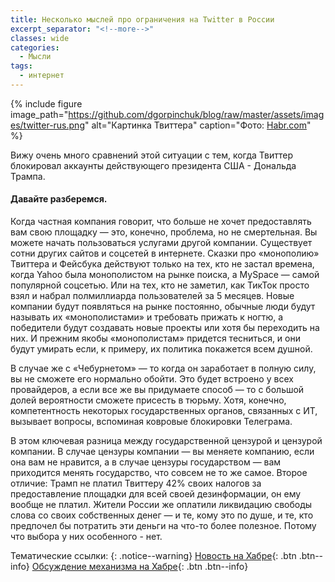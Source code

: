 ```yaml
---
title: Несколько мыслей про ограничения на Twitter в России
excerpt_separator: "<!--more-->"
classes: wide
categories:
  - Мысли
tags:
  - интернет
---
```


{% include figure image_path="https://github.com/dgorpinchuk/blog/raw/master/assets/images/twitter-rus.png" alt="Картинка Твиттера" caption="Фото: [Habr.com](https://habr.com/ru/news/t/546280/)" %}

Вижу очень много сравнений этой ситуации с тем, когда Твиттер блокировал аккаунты действующего президента США - Дональда Трампа.

#### Давайте разберемся.

Когда частная компания говорит, что больше не хочет предоставлять вам свою площадку — это, конечно, проблема, но не смертельная. Вы можете начать пользоваться услугами другой компании. Существует сотни других сайтов и соцсетей в интернете. Сказки про «монополию» Твиттера и Фейсбука действуют только на тех, кто не застал времена, когда Yahoo была монополистом на рынке поиска, а MySpace — самой популярной соцсетью. Или на тех, кто не заметил, как ТикТок просто взял и набрал полмиллиарда пользователей за 5 месяцев. Новые компании будут появляться на рынке постоянно, обычные люди будут называть их «монополистами» и требовать прижать к ногтю, а победители будут создавать новые проекты или хотя бы переходить на них. И прежним якобы «монополистам» придется тесниться, и они будут умирать если, к примеру, их политика покажется всем душной.

В случае же с «Чебурнетом» — то когда он заработает в полную силу, вы не сможете его нормально обойти. Это будет встроено у всех провайдеров, а если все же вы придумаете способ — то с большой долей вероятности сможете присесть в тюрьму. Хотя, конечно, компетентность некоторых государственных органов, связанных с ИТ, вызывает вопросы, вспоминая ковровые блокировки Телеграма.

В этом ключевая разница между государственной цензурой и цензурой компании. В случае цензуры компании — вы меняете компанию, если она вам не нравится, а в случае цензуры государством — вам приходится менять государство, что совсем не то же самое. Второе отличие: Трамп не платил Твиттеру 42% своих налогов за предоставление площадки для всей своей дезинформации, он ему вообще не платил. Жители России же оплатили ликвидацию свободы слова со своих собственных денег — и те, кому это по душе, и те, кто предпочел бы потратить эти деньги на что-то более полезное. Потому что выбора у них особенного - нет.

Тематические ссылки:
{: .notice--warning}
[Новость на Хабре](https://habr.com/ru/news/t/546280/){: .btn .btn--info}
[Обсуждение механизма на Хабре](https://habr.com/ru/post/546422/){: .btn .btn--info}


